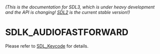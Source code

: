 ###### (This is the documentation for SDL3, which is under heavy development and the API is changing! [SDL2](https://wiki.libsdl.org/SDL2/) is the current stable version!)
# SDLK_AUDIOFASTFORWARD

Please refer to [SDL_Keycode](SDL_Keycode) for details.

